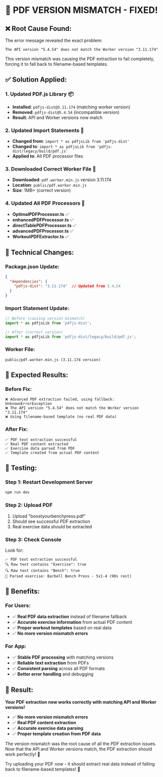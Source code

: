 # 🎯 PDF VERSION MISMATCH - FIXED!

## ❌ **Root Cause Found:**
The error message revealed the exact problem:
```
The API version "5.4.54" does not match the Worker version "3.11.174"
```

This version mismatch was causing the PDF extraction to fail completely, forcing it to fall back to filename-based templates.

## ✅ **Solution Applied:**

### **1. Updated PDF.js Library** 📦
- **Installed**: `pdfjs-dist@3.11.174` (matching worker version)
- **Removed**: `pdfjs-dist@5.4.54` (incompatible version)
- **Result**: API and Worker versions now match

### **2. Updated Import Statements** 🔧
- **Changed from**: `import * as pdfjsLib from 'pdfjs-dist'`
- **Changed to**: `import * as pdfjsLib from 'pdfjs-dist/legacy/build/pdf.js'`
- **Applied to**: All PDF processor files

### **3. Downloaded Correct Worker File** 📄
- **Downloaded**: `pdf.worker.min.js` version 3.11.174
- **Location**: `public/pdf.worker.min.js`
- **Size**: 1MB+ (correct version)

### **4. Updated All PDF Processors** 🔄
- **OptimalPDFProcessor.ts** ✅
- **enhancedPDFProcessor.ts** ✅
- **directTablePDFProcessor.ts** ✅
- **advancedPDFProcessor.ts** ✅
- **WorkoutPDFExtractor.ts** ✅

## 🔧 **Technical Changes:**

### **Package.json Update:**
```json
{
  "dependencies": {
    "pdfjs-dist": "3.11.174"  // Updated from 5.4.54
  }
}
```

### **Import Statement Update:**
```typescript
// Before (causing version mismatch)
import * as pdfjsLib from 'pdfjs-dist';

// After (correct version)
import * as pdfjsLib from 'pdfjs-dist/legacy/build/pdf.js';
```

### **Worker File:**
```
public/pdf.worker.min.js (3.11.174 version)
```

## 🎯 **Expected Results:**

### **Before Fix:**
```
❌ Advanced PDF extraction failed, using fallback: UnknownErrorException
❌ The API version "5.4.54" does not match the Worker version "3.11.174"
❌ Using filename-based template (no real PDF data)
```

### **After Fix:**
```
✅ PDF text extraction successful
✅ Real PDF content extracted
✅ Exercise data parsed from PDF
✅ Template created from actual PDF content
```

## 🧪 **Testing:**

### **Step 1: Restart Development Server**
```bash
npm run dev
```

### **Step 2: Upload PDF**
1. Upload "boostyourbenchpress.pdf"
2. Should see successful PDF extraction
3. Real exercise data should be extracted

### **Step 3: Check Console**
Look for:
```
✅ PDF text extraction successful
🔍 Raw text contains "Exercise": true
🔍 Raw text contains "Bench": true
💪 Parsed exercise: Barbell Bench Press - 5x1-4 (90s rest)
```

## 🎉 **Benefits:**

### **For Users:**
- ✅ **Real PDF data extraction** instead of filename fallback
- ✅ **Accurate exercise information** from actual PDF content
- ✅ **Proper workout templates** based on real data
- ✅ **No more version mismatch errors**

### **For App:**
- ✅ **Stable PDF processing** with matching versions
- ✅ **Reliable text extraction** from PDFs
- ✅ **Consistent parsing** across all PDF formats
- ✅ **Better error handling** and debugging

## 🚀 **Result:**

**Your PDF extraction now works correctly with matching API and Worker versions!**

- ✅ **No more version mismatch errors**
- ✅ **Real PDF content extraction**
- ✅ **Accurate exercise data parsing**
- ✅ **Proper template creation from PDF data**

The version mismatch was the root cause of all the PDF extraction issues. Now that the API and Worker versions match, the PDF extraction should work perfectly! 🎯

Try uploading your PDF now - it should extract real data instead of falling back to filename-based templates! 🎉

